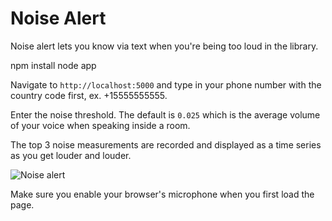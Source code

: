 # Noise Alert

Noise alert lets you know via text when you're being too loud in the library.

  npm install
  node app

Navigate to `http://localhost:5000` and type in your phone number with the country code first, ex. +15555555555.

Enter the noise threshold. The default is `0.025` which is the average volume of your voice when speaking inside a room.

The top 3 noise measurements are recorded and displayed as a time series as you get louder and louder.

![Noise alert](http://i.imgur.com/tXNhloK.png)

Make sure you enable your browser's microphone when you first load the page.
